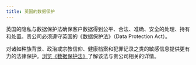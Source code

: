 ```yaml
---
title: 英国的数据保护
---
```


英国的隐私与数据保护法确保客户数据得到公平、合法、准确、安全的处理、持有和处置。贵公司必须遵守英国的《数据保护法》（Data Protection Act）。

对诸如种族背景、政治或宗教信仰、健康档案和犯罪记录之类的敏感信息提供更有力的法律保护。[浏览《数据保护法》](http://www.legislation.gov.uk/ukpga/1998/29/contents)了解该法与贵公司相关的详情。
